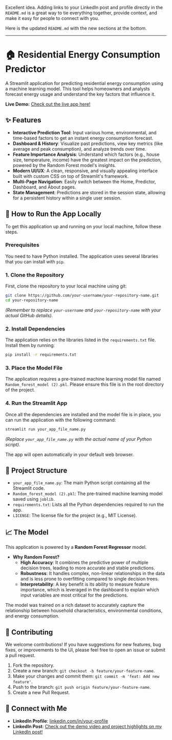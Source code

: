 Excellent idea. Adding links to your LinkedIn post and profile directly in the `README.md` is a great way to tie everything together, provide context, and make it easy for people to connect with you.

Here is the updated `README.md` with the new sections at the bottom.

-----

# 🏠 Residential Energy Consumption Predictor

A Streamlit application for predicting residential energy consumption using a machine learning model. This tool helps homeowners and analysts forecast energy usage and understand the key factors that influence it.

**Live Demo:** [Check out the live app here\!](https://residential-energy-consumption-predictor-vinuthnabudde.streamlit.app/)

## ✨ Features

  - **Interactive Prediction Tool**: Input various home, environmental, and time-based factors to get an instant energy consumption forecast.
  - **Dashboard & History**: Visualize past predictions, view key metrics (like average and peak consumption), and analyze trends over time.
  - **Feature Importance Analysis**: Understand which factors (e.g., house size, temperature, income) have the greatest impact on the prediction, powered by the Random Forest model's insights.
  - **Modern UI/UX**: A clean, responsive, and visually appealing interface built with custom CSS on top of Streamlit's framework.
  - **Multi-Page Navigation**: Easily switch between the Home, Predictor, Dashboard, and About pages.
  - **State Management**: Predictions are stored in the session state, allowing for a persistent history within a single user session.

## 🚀 How to Run the App Locally

To get this application up and running on your local machine, follow these steps.

### Prerequisites

You need to have Python installed. The application uses several libraries that you can install with `pip`.

### 1\. Clone the Repository

First, clone the repository to your local machine using git:

```bash
git clone https://github.com/your-username/your-repository-name.git
cd your-repository-name
```

*(Remember to replace `your-username` and `your-repository-name` with your actual GitHub details).*

### 2\. Install Dependencies

The application relies on the libraries listed in the `requirements.txt` file. Install them by running:

```bash
pip install -r requirements.txt
```

### 3\. Place the Model File

The application requires a pre-trained machine learning model file named `Random_forest_model (2).pkl`. Please ensure this file is in the root directory of the project.

### 4\. Run the Streamlit App

Once all the dependencies are installed and the model file is in place, you can run the application with the following command:

```bash
streamlit run your_app_file_name.py
```

*(Replace `your_app_file_name.py` with the actual name of your Python script).*

The app will open automatically in your default web browser.

## 🔧 Project Structure

  - `your_app_file_name.py`: The main Python script containing all the Streamlit code.
  - `Random_forest_model (2).pkl`: The pre-trained machine learning model saved using `joblib`.
  - `requirements.txt`: Lists all the Python dependencies required to run the app.
  - `LICENSE`: The license file for the project (e.g., MIT License).

## 📈 The Model

This application is powered by a **Random Forest Regressor** model.

  - **Why Random Forest?**
      - **High Accuracy**: It combines the predictive power of multiple decision trees, leading to more accurate and stable predictions.
      - **Robustness**: It handles complex, non-linear relationships in the data and is less prone to overfitting compared to single decision trees.
      - **Interpretability**: A key benefit is its ability to measure feature importance, which is leveraged in the dashboard to explain which input variables are most critical for the predictions.

The model was trained on a rich dataset to accurately capture the relationship between household characteristics, environmental conditions, and energy consumption.

## 🤝 Contributing

We welcome contributions\! If you have suggestions for new features, bug fixes, or improvements to the UI, please feel free to open an issue or submit a pull request.

1.  Fork the repository.
2.  Create a new branch: `git checkout -b feature/your-feature-name`.
3.  Make your changes and commit them: `git commit -m 'feat: Add new feature'`.
4.  Push to the branch: `git push origin feature/your-feature-name`.
5.  Create a new Pull Request.

## 🔗 Connect with Me

  - **LinkedIn Profile**: [linkedin.com/in/your-profile](www.linkedin.com/in/budde-vinuthna-231642345)
  - **LinkedIn Post**: [Check out the demo video and project highlights on my LinkedIn post\!](https://www.google.com/search?q=YOUR_LINKEDIN_POST_URL_HERE)

